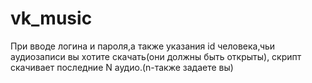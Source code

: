# vk_music
При вводе логина и пароля,а также указания id человека,чьи аудиозаписи вы хотите скачать(они должны быть открыты), скрипт скачивает последние N аудио.(n-также задаете вы)
